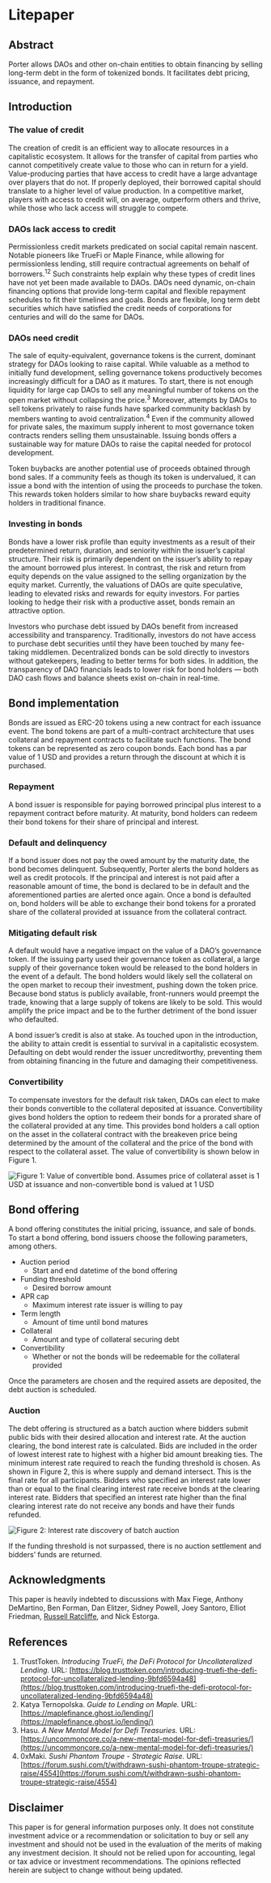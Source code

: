 # Litepaper

## Abstract

Porter allows DAOs and other on-chain entities to obtain financing by selling long-term debt in the form of tokenized bonds. It facilitates debt pricing, issuance, and repayment.

## Introduction

### The value of credit

The creation of credit is an efficient way to allocate resources in a capitalistic ecosystem. It allows for the transfer of capital from parties who cannot competitively create value to those who can in return for a yield. Value-producing parties that have access to credit have a large advantage over players that do not. If properly deployed, their borrowed capital should translate to a higher level of value production. In a competitive market, players with access to credit will, on average, outperform others and thrive, while those who lack access will struggle to compete.

### DAOs lack access to credit

Permissionless credit markets predicated on social capital remain nascent. Notable pioneers like TrueFi or Maple Finance, while allowing for permissionless lending, still require contractual agreements on behalf of borrowers.<sup>12</sup> Such constraints help explain why these types of credit lines have not yet been made available to DAOs. DAOs need dynamic, on-chain financing options that provide long-term capital and flexible repayment schedules to fit their timelines and goals. Bonds are flexible, long term debt securities which have satisfied the credit needs of corporations for centuries and will do the same for DAOs.

### DAOs need credit

The sale of equity-equivalent, governance tokens is the current, dominant strategy for DAOs looking to raise capital. While valuable as a method to initially fund development, selling governance tokens productively becomes increasingly difficult for a DAO as it matures. To start, there is not enough liquidity for large cap DAOs to sell any meaningful number of tokens on the open market without collapsing the price.<sup>3</sup> Moreover, attempts by DAOs to sell tokens privately to raise funds have sparked community backlash by members wanting to avoid centralization.<sup>4</sup> Even if the community allowed for private sales, the maximum supply inherent to most governance token contracts renders selling them unsustainable. Issuing bonds offers a sustainable way for mature DAOs to raise the capital needed for protocol development.

Token buybacks are another potential use of proceeds obtained through bond sales. If a community feels as though its token is undervalued, it can issue a bond with the intention of using the proceeds to purchase the token. This rewards token holders similar to how share buybacks reward equity holders in traditional finance.

### Investing in bonds

Bonds have a lower risk profile than equity investments as a result of their predetermined return, duration, and seniority within the issuer’s capital structure. Their risk is primarily dependent on the issuer’s ability to repay the amount borrowed plus interest. In contrast, the risk and return from equity depends on the value assigned to the selling organization by the equity market. Currently, the valuations of DAOs are quite speculative, leading to elevated risks and rewards for equity investors. For parties looking to hedge their risk with a productive asset, bonds remain an attractive option.

Investors who purchase debt issued by DAOs benefit from increased accessibility and transparency. Traditionally, investors do not have access to purchase debt securities until they have been touched by many fee-taking middlemen. Decentralized bonds can be sold directly to investors without gatekeepers, leading to better terms for both sides. In addition, the transparency of DAO financials leads to lower risk for bond holders — both DAO cash flows and balance sheets exist on-chain in real-time.

## Bond implementation

Bonds are issued as ERC-20 tokens using a new contract for each issuance event. The bond tokens are part of a multi-contract architecture that uses collateral and repayment contracts to facilitate such functions. The bond tokens can be represented as zero coupon bonds. Each bond has a par value of 1 USD and provides a return through the discount at which it is purchased.

### Repayment

A bond issuer is responsible for paying borrowed principal plus interest to a repayment contract before maturity. At maturity, bond holders can redeem their bond tokens for their share of principal and interest.

### Default and delinquency

If a bond issuer does not pay the owed amount by the maturity date, the bond becomes delinquent. Subsequently, Porter alerts the bond holders as well as credit protocols. If the principal and interest is not paid after a reasonable amount of time, the bond is declared to be in default and the aforementioned parties are alerted once again. Once a bond is defaulted on, bond holders will be able to exchange their bond tokens for a prorated share of the collateral provided at issuance from the collateral contract.

### Mitigating default risk

A default would have a negative impact on the value of a DAO’s governance token. If the issuing party used their governance token as collateral, a large supply of their governance token would be released to the bond holders in the event of a default. The bond holders would likely sell the collateral on the open market to recoup their investment, pushing down the token price. Because bond status is publicly available, front-runners would preempt the trade, knowing that a large supply of tokens are likely to be sold. This would amplify the price impact and be to the further detriment of the bond issuer who defaulted.

A bond issuer’s credit is also at stake. As touched upon in the introduction, the ability to attain credit is essential to survival in a capitalistic ecosystem. Defaulting on debt would render the issuer uncreditworthy, preventing them from obtaining financing in the future and damaging their competitiveness.

### Convertibility

To compensate investors for the default risk taken, DAOs can elect to make their bonds convertible to the collateral deposited at issuance. Convertibility gives bond holders the option to redeem their bonds for a prorated share of the collateral provided at any time. This provides bond holders a call option on the asset in the collateral contract with the breakeven price being determined by the amount of the collateral and the price of the bond with respect to the collateral asset. The value of convertibility is shown below in Figure 1.

![Figure 1: Value of convertible bond. Assumes price of collateral asset is 1 USD at issuance and non-convertible bond is valued at 1 USD](assets/convertibility\_chart.png)

## Bond offering

A bond offering constitutes the initial pricing, issuance, and sale of bonds. To start a bond offering, bond issuers choose the following parameters, among others.

* Auction period
  * Start and end datetime of the bond offering
* Funding threshold
  * Desired borrow amount
* APR cap
  * Maximum interest rate issuer is willing to pay
* Term length
  * Amount of time until bond matures
* Collateral
  * Amount and type of collateral securing debt
* Convertibility
  * Whether or not the bonds will be redeemable for the collateral provided

Once the parameters are chosen and the required assets are deposited, the debt auction is scheduled.

### Auction

The debt offering is structured as a batch auction where bidders submit public bids with their desired allocation and interest rate. At the auction clearing, the bond interest rate is calculated. Bids are included in the order of lowest interest rate to highest with a higher bid amount breaking ties. The minimum interest rate required to reach the funding threshold is chosen. As shown in Figure 2, this is where supply and demand intersect. This is the final rate for all participants. Bidders who specified an interest rate lower than or equal to the final clearing interest rate receive bonds at the clearing interest rate. Bidders that specified an interest rate higher than the final clearing interest rate do not receive any bonds and have their funds refunded.

![Figure 2: Interest rate discovery of batch auction](assets/auction\_chart.png)

If the funding threshold is not surpassed, there is no auction settlement and bidders’ funds are returned.

## Acknowledgments

This paper is heavily indebted to discussions with Max Fiege, Anthony DeMartino, Ben Forman, Dan Elitzer, Sidney Powell, Joey Santoro, Elliot Friedman, [Russell Ratcliffe](https://github.com/russeii), and Nick Estorga.

## References

1. TrustToken. _Introducing TrueFi, the DeFi Protocol for Uncollateralized Lending._ URL: [https://blog.trusttoken.com/introducing-truefi-the-defi-protocol-for-uncollateralized-lending-9bfd6594a48](https://blog.trusttoken.com/introducing-truefi-the-defi-protocol-for-uncollateralized-lending-9bfd6594a48)
2. Katya Ternopolska. _Guide to Lending on Maple._ URL: [https://maplefinance.ghost.io/lending/](https://maplefinance.ghost.io/lending/)
3. Hasu. _A New Mental Model for Defi Treasuries._ URL: [https://uncommoncore.co/a-new-mental-model-for-defi-treasuries/](https://uncommoncore.co/a-new-mental-model-for-defi-treasuries/)
4. 0xMaki. _Sushi Phantom Troupe - Strategic Raise._ URL: [https://forum.sushi.com/t/withdrawn-sushi-phantom-troupe-strategic-raise/4554](https://forum.sushi.com/t/withdrawn-sushi-phantom-troupe-strategic-raise/4554)

## Disclaimer

This paper is for general information purposes only. It does not constitute investment advice or a recommendation or solicitation to buy or sell any investment and should not be used in the evaluation of the merits of making any investment decision. It should not be relied upon for accounting, legal or tax advice or investment recommendations. The opinions reflected herein are subject to change without being updated.
